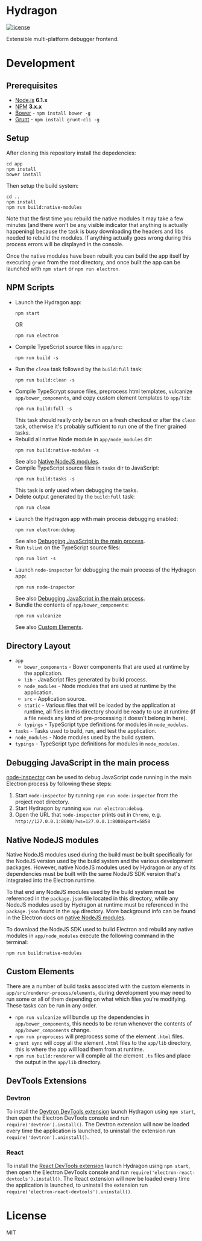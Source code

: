 # Hydragon

[![license](https://img.shields.io/github/license/mashape/apistatus.svg?maxAge=2592000)]()

Extensible multi-platform debugger frontend.

# Development

## Prerequisites

- [Node.js](https://nodejs.org/) **6.1.x**
- [NPM](https://www.npmjs.com/) **3.x.x**
- [Bower](http://bower.io/) - `npm install bower -g`
- [Grunt](http://gruntjs.com) - `npm install grunt-cli -g`

## Setup

After cloning this repository install the depedencies:

```shell
cd app
npm install
bower install
```

Then setup the build system:

```shell
cd ..
npm install
npm run build:native-modules
```

Note that the first time you rebuild the native modules it may take a few minutes (and there won't
be any visible indicator that anything is actually happening) because the task is busy downloading
the headers and libs needed to rebuild the modules. If anything actually goes wrong during this
process errors will be displayed in the console.

Once the native modules have been rebuilt you can build the app itself by executing `grunt` from
the root directory, and once built the app can be launched with `npm start` or `npm run electron`.

## NPM Scripts

- Launch the Hydragon app:
  ```shell
  npm start
  ```
  OR
  ```shell
  npm run electron
  ```
- Compile TypeScript source files in `app/src`:
  ```shell
  npm run build -s
  ```
- Run the `clean` task followed by the `build:full` task:
  ```shell
  npm run build:clean -s
  ```
- Compile TypeScrypt source files, preprocess html templates, vulcanize `app/bower_components`, and
  copy custom element templates to `app/lib`:
  ```shell
  npm run build:full -s
  ```
  This task should really only be run on a fresh checkout or after the `clean` task, otherwise it's
  probably sufficient to run one of the finer grained tasks.
- Rebuild all native Node module in `app/node_modules` dir:
  ```shell
  npm run build:native-modules -s
  ```
  See also [Native NodeJS modules](#native-nodejs-modules).
- Compile TypeScript source files in `tasks` dir to JavaScript:
  ```shell
  npm run build:tasks -s
  ```
  This task is only used when debugging the tasks.
- Delete output generated by the `build:full` task:
  ```shell
  npm run clean
  ```
- Launch the Hydragon app with main process debugging enabled:
  ```shell
  npm run electron:debug
  ```
  See also [Debugging JavaScript in the main process](#debugging-javascript-in-the-main-process).
- Run `tslint` on the TypeScript source files:
  ```shell
  npm run lint -s
  ```
- Launch `node-inspector` for debugging the main process of the Hydragon app:
  ```shell
  npm run node-inspector
  ```
  See also [Debugging JavaScript in the main process](#debugging-javascript-in-the-main-process).
- Bundle the contents of `app/bower_components`:
  ```shell
  npm run vulcanize
  ```
  See also [Custom Elements](#custom-elements).

## Directory Layout

- `app`
  - `bower_components` - Bower components that are used at runtime by the application.
  - `lib` - JavaScript files generated by build process.
  - `node_modules` - Node modules that are used at runtime by the application.
  - `src` - Application source.
  - `static` - Various files that will be loaded by the application at runtime, all files in this
    directory should be ready to use at runtime (if a file needs any kind of pre-processing it
    doesn't belong in here).
  - `typings` - TypeScript type definitions for modules in `node_modules`.
- `tasks` - Tasks used to build, run, and test the application.
- `node_modules` - Node modules used by the build system.
- `typings` - TypeScript type definitions for modules in `node_modules`.

## Debugging JavaScript in the main process

[node-inspector](https://github.com/node-inspector/node-inspector) can be used to debug JavaScript
code running in the main Electron process by following these steps:

1. Start `node-inspector` by running `npm run node-inspector` from the project root directory.
2. Start Hydragon by running `npm run electron:debug`.
3. Open the URL that `node-inspector` prints out in `Chrome`,
   e.g. `http://127.0.0.1:8080/?ws=127.0.0.1:8080&port=5858`

## Native NodeJS modules

Native NodeJS modules used during the build must be built specifically for the NodeJS version used
by the build system and the various development packages. However, native NodeJS modules used by
Hydragon or any of its dependencies must be built with the same NodeJS SDK version that's integrated
into the Electron runtime.

To that end any NodeJS modules used by the build system must be referenced in the `package.json`
file located in this directory, while any NodeJS modules used by Hydragon at runtime must be
referenced in the `package.json` found in the `app` directory. More background info can be found in
the Electron docs on [native NodeJS modules](https://github.com/electron/electron/blob/v0.37.8/docs/tutorial/using-native-node-modules.md).

To download the NodeJS SDK used to build Electron and rebuild any native modules in
`app/node_modules` execute the following command in the terminal:

```shell
npm run build:native-modules
```

## Custom Elements

There are a number of build tasks associated with the custom elements in
`app/src/renderer-process/elements`, during development you may need to run some or all of them
depending on what which files you're modifying. These tasks can be run in any order.

- `npm run vulcanize` will bundle up the dependencies in `app/bower_components`, this needs to be
  rerun whenever the contents of `app/bower_components` change.
- `npm run preprocess` will preprocess some of the element `.html` files.
- `grunt sync` will copy all the element `.html` files to the `app/lib` directory, this is where the
  app will load them from at runtime.
- `npm run build:renderer` will compile all the element `.ts` files and place the output in the
  `app/lib` directory.


## DevTools Extensions

### Devtron

To install the [Devtron DevTools extension](https://github.com/electron/devtron) launch Hydragon
using `npm start`, then open the Electron DevTools console and run `require('devtron').install()`.
The Devtron extension will now be loaded every time the application is launched, to uninstall the
extension run `require('devtron').uninstall()`.

### React

To install the [React DevTools extension](https://github.com/firejune/electron-react-devtools)
launch Hydragon using `npm start`, then open the Electron DevTools console and run
`require('electron-react-devtools').install()`. The React extension will now be loaded every time
the application is launched, to uninstall the extension run
`require('electron-react-devtools').uninstall()`.

# License

MIT
